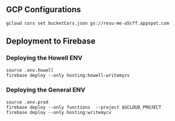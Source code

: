 

## GCP Configurations 

```
gcloud cors set bucketCors.json gs://resu-me-a5cff.appspot.com
```

## Deployment to Firebase 

### Deploying the Howell ENV 
```
source .env.howell
firebase deploy --only hosting:howell-writemycv
```

### Deploying the General ENV 
```
source .env.prod
firebase deploy --only functions  --project $GCLOUD_PROJECT
firebase deploy --only hosting:writemycv
```

